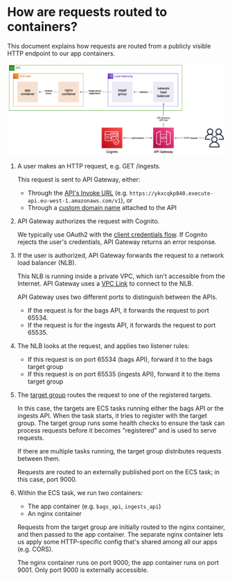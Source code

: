# How are requests routed to containers?

This document explains how requests are routed from a publicly visible HTTP endpoint to our app containers.

<img src="images/request_routing.png">

1.  A user makes an HTTP request, e.g. GET /ingests.

    This request is sent to API Gateway, either:

    -   Through the [API's Invoke URL](https://docs.aws.amazon.com/apigateway/latest/developerguide/how-to-call-api.html) (e.g. `https://ykxcqkp840.execute-api.eu-west-1.amazonaws.com/v1`), or
    -   Through a [custom domain name](https://docs.aws.amazon.com/apigateway/latest/developerguide/how-to-custom-domains.html) attached to the API

2.  API Gateway authorizes the request with Cognito.

    We typically use OAuth2 with the [client credentials flow](https://auth0.com/docs/flows/client-credentials-flow).
    If Cognito rejects the user's credentials, API Gateway returns an error response.

3.  If the user is authorized, API Gateway forwards the request to a network load balancer (NLB).

    This NLB is running inside a private VPC, which isn't accessible from the Internet.
    API Gateway uses a [VPC Link](https://docs.aws.amazon.com/apigateway/latest/developerguide/http-api-vpc-links.html) to connect to the NLB.

    API Gateway uses two different ports to distinguish between the APIs.

    -   If the request is for the bags API, it forwards the request to port 65534.
    -   If the request is for the ingests API, it forwards the request to port 65535.

4.  The NLB looks at the request, and applies two listener rules:

    -   If this request is on port 65534 (bags API), forward it to the bags target group
    -   If this request is on port 65535 (ingests API), forward it to the items target group

5.  The [target group](https://docs.aws.amazon.com/elasticloadbalancing/latest/application/load-balancer-target-groups.html) routes the request to one of the registered targets.

    In this case, the targets are ECS tasks running either the bags API or the ingests API.
    When the task starts, it tries to register with the target group.
    The target group runs some health checks to ensure the task can process requests before it becomes "registered" and is used to serve requests.

    If there are multiple tasks running, the target group distributes requests between them.

    Requests are routed to an externally published port on the ECS task; in this case, port 9000.

6.  Within the ECS task, we run two containers:

    -   The app container (e.g. `bags_api`, `ingests_api`)
    -   An nginx container

    Requests from the target group are initially routed to the nginx container, and then passed to the app container.
    The separate nginx container lets us apply some HTTP-specific config that's shared among all our apps (e.g. CORS).

    The nginx container runs on port 9000; the app container runs on port 9001.
    Only port 9000 is externally accessible.

